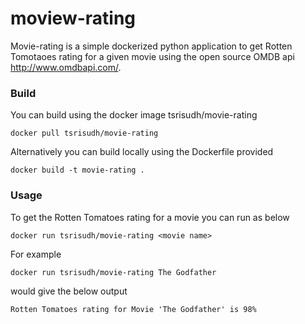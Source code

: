 # moview-rating
Movie-rating is a simple dockerized python application to get Rotten Tomotaoes rating for a given movie using the open source OMDB api http://www.omdbapi.com/.

### Build
You can build using the docker image tsrisudh/movie-rating
```
docker pull tsrisudh/movie-rating
```

Alternatively you can build locally using the Dockerfile provided

```
docker build -t movie-rating .
```

### Usage

To get the Rotten Tomatoes rating for a movie you can run as below
```
docker run tsrisudh/movie-rating <movie name>
```
For example
```
docker run tsrisudh/movie-rating The Godfather
```
would give the below output
```
Rotten Tomatoes rating for Movie 'The Godfather' is 98%
```
